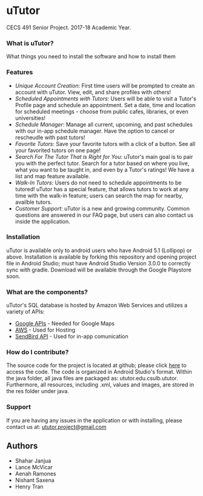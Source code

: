 # uTutor

CECS 491 Senior Project. 2017-18 Academic Year.

### What is uTutor?

What things you need to install the software and how to install them

### Features

* *Unique Account Creation*: First time users will be prompted to create an account with uTutor. View, edit, and share profiles with others! 
* *Scheduled Appointments with Tutors*: Users will be able to visit a Tutor's Profile page and schedule an appointment. Set a date, time and location for scheduled meetings - choose from public cafes, libraries, or even universities!
* *Schedule Manager*: Manage all current, upcoming, and past schedules with our in-app schedule manager. Have the option to cancel or rescheudle with past tutors!
* *Favorite Tutors*: Save your favorite tutors with a click of a button. See all your favorited tutors on one page!
* *Search For The Tutor That is Right for You*: uTutor's main goal is to pair you with the perfect tutor. Search for a tutor based on where you live, what you want to be taught in, and even by a Tutor's ratings! We have a list and map feature available.
* *Walk-In Tutors*: Users do not need to schedule appointments to be tutored! uTutor has a special feature, that allows tutors to work at any time with the walk-in feature; users can search the map for nearby, availble tutors.
* *Customer Support*: uTutor is a new and growing community. Common questions are answered in our FAQ page, but users can also contact us inside the application.

### Installation

uTutor is available only to android users who have Android 5.1 (Lollipop) or above. Installation is available by forking this repository and opening project file in Android Studio; must have Android Studio Version 3.0.0 to correctly sync with gradle. Download will be available through the Google Playstore soon.

### What are the components?

uTutor's SQL database is hosted by Amazon Web Services and utilizes a variety of APIs:
* [Google APIs](https://developers.google.com/apis-explorer/#p/) - Needed for Google Maps
* [AWS](https://aws.amazon.com) - Used for Hosting
* [SendBird API](https://sendbird.com) - Used for in-app comunication 

### How do I contribute?

The source code for the project is located at github; please click [here](https://github.com/aenahr/uTutor) to access the code. The code is organized in Android Studio's format. Within the java folder, all java files are packaged as: ututor.edu.csulb.ututor. Furthermore, all resources, including .xml, values and images, are stored in the res folder under java.

### Support

If you are having any issues in the application or with installing, please contact us at: ututor.project@gmail.com

## Authors

* Shahar Janjua
* Lance McVicar
* Aenah Ramones
* Nishant Saxena
* Henry Tran
